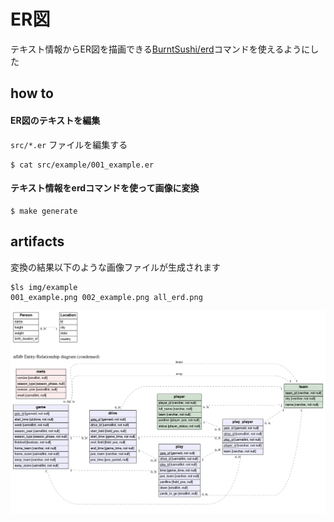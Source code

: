 # ER図
テキスト情報からER図を描画できる[BurntSushi/erd](https://github.com/BurntSushi/erd)コマンドを使えるようにした

## how to

#### ER図のテキストを編集
`src/*.er` ファイルを編集する

```
$ cat src/example/001_example.er
```

#### テキスト情報をerdコマンドを使って画像に変換

```
$ make generate
```

## artifacts
変換の結果以下のような画像ファイルが生成されます

```
$ls img/example
001_example.png 002_example.png all_erd.png
```


![](img/example/all_erd.png)

